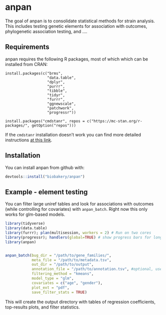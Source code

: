 
<!-- README.md is generated from README.Rmd. Please edit that file -->

# anpan

<!-- badges: start -->
<!-- badges: end -->

The goal of anpan is to consolidate statistical methods for strain
analysis. This includes testing genetic elements for association with
outcomes, phylogenetic association testing, and ….

## Requirements

anpan requires the following R packages, most of which which can be
installed from CRAN:

    install.packages(c("brms", 
                       "data.table", 
                       "dplyr", 
                       "purrr", 
                       "tibble", 
                       "tidyr", 
                       "furrr", 
                       "ggnewscale",
                       "patchwork", 
                       "progressr"))

    install.packages("cmdstanr", repos = c("https://mc-stan.org/r-packages/", getOption("repos")))

If the `cmdstanr` installation doesn’t work you can find more detailed
instructions [at this link](https://mc-stan.org/cmdstanr/).

## Installation

You can install anpan from github with:

``` r
devtools::install("biobakery/anpan")
```

## Example - element testing

You can filter large uniref tables and look for associations with
outcomes (while controlling for covariates) with `anpan_batch`. Right
now this only works for glm-based models.

``` r
library(tidyverse)
library(data.table)
library(furrr); plan(multisession, workers = 2) # Run on two cores
library(progressr); handlers(global=TRUE) # show progress bars for long computations
library(anpan)


anpan_batch(bug_dir = "/path/to/gene_families/",
            meta_file = "/path/to/metadata.tsv",
            out_dir = "/path/to/output",
            annotation_file = "/path/to/annotation.tsv", #optional, used for plots
            filtering_method = "kmeans",
            model_type = "glm",
            covariates = c("age", "gender"),
            plot_ext = "pdf",
            save_filter_stats = TRUE)
```

This will create the output directory with tables of regression
coefficients, top-results plots, and filter statistics.
